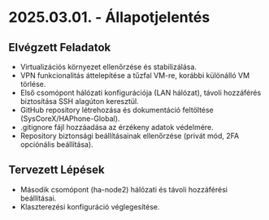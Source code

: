 # 2025.03.01. - Állapotjelentés

## Elvégzett Feladatok
- Virtualizációs környezet ellenőrzése és stabilizálása.
- VPN funkcionalitás áttelepítése a tűzfal VM-re, korábbi különálló VM törlése.
- Első csomópont hálózati konfigurációja (LAN hálózat), távoli hozzáférés biztosítása SSH alagúton keresztül.
- GitHub repository létrehozása és dokumentáció feltöltése (SysCoreX/HAPhone-Global).
- .gitignore fájl hozzáadása az érzékeny adatok védelmére.
- Repository biztonsági beállításainak ellenőrzése (privát mód, 2FA opciónális beállítása).

## Tervezett Lépések
- Második csomópont (ha-node2) hálózati és távoli hozzáférési beállításai.
- Klaszterezési konfiguráció véglegesítése.